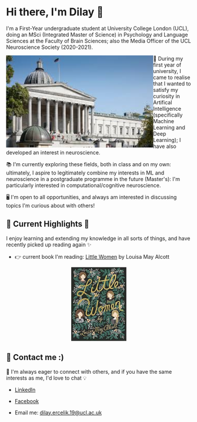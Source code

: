# Hi there, I'm Dilay 👋


I'm a First-Year undergraduate student at University College London (UCL), doing an MSci (Integrated Master of Science) in Psychology and Language Sciences at the Faculty of Brain Sciences; also the Media Officer of the UCL Neuroscience Society (2020-2021).

<img align="left" width="400" height="250" src="https://github.com/dilayercelik/dilayercelik/blob/master/ucl2.jpg">

🧠 During my first year of university, I came to realise that I wanted to satisfy my curiosity in Artifical Intelligence (specifically Machine Learning and Deep Learning); I have also developed an interest in neuroscience.

📚 I'm currently exploring these fields, both in class and on my own: ultimately, I aspire to legitimately combine my interests in ML and neuroscience in a postgraduate programme in the future (Master's): I'm particularly interested in computational/cognitive neuroscience.  

🖥 I'm open to all opportunities, and always am interested in discussing topics I'm curious about with others! 


## 🌱 Current Highlights 🌱

I enjoy learning and extending my knowledge in all sorts of things, and have recently picked up reading again ✨
- 👉 current book I'm reading: [Little Women](https://www.waterstones.com/book/little-women/louisa-may-alcott/elaine-showalter/9780241335130) by Louisa May Alcott
 
<p align="center">
  <img width="150" height="200" src="https://github.com/dilayercelik/dilayercelik/blob/master/littlewomen.jpg">
</p>


## 🖖 Contact me :)

🧞 I'm always eager to connect with others, and if you have the same interests as me, I'd love to chat 💡

- [LinkedIn](https://www.linkedin.com/in/dilay-fidan-ercelik-682675194/)

- [Facebook](https://www.facebook.com/dilay.ercelik)

- Email me: dilay.ercelik.19@ucl.ac.uk

<!--
**dilayercelik/dilayercelik** is a ✨ _special_ ✨ repository because its `README.md` (this file) appears on your GitHub profile.
